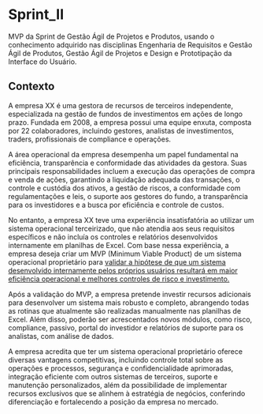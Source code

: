 # Sprint_II
MVP da Sprint de Gestão Ágil de Projetos e Produtos, usando o conhecimento adquirido nas disciplinas Engenharia de Requisitos e Gestão Ágil de Produtos, Gestão Ágil de Projetos e Design e Prototipação da Interface do Usuário.

## Contexto
A empresa XX é uma gestora de recursos de terceiros independente, especializada na gestão de fundos de investimentos em ações de longo prazo. Fundada em 2008, a empresa possui uma equipe enxuta, composta por 22 colaboradores, incluindo gestores, analistas de investimentos, traders, profissionais de compliance e operações.

A área operacional da empresa desempenha um papel fundamental na eficiência, transparência e conformidade das atividades da gestora. Suas principais responsabilidades incluem a execução das operações de compra e venda de ações, garantindo a liquidação adequada das transações, o controle e custódia dos ativos, a gestão de riscos, a conformidade com regulamentações e leis, o suporte aos gestores do fundo, a transparência para os investidores e a busca por eficiência e controle de custos.

No entanto, a empresa XX teve uma experiência insatisfatória ao utilizar um sistema operacional terceirizado, que não atendia aos seus requisitos específicos e não incluía os controles e relatórios desenvolvidos internamente em planilhas de Excel. Com base nessa experiência, a empresa deseja criar um MVP (Minimum Viable Product) de um sistema operacional proprietário para <u>validar a hipótese de que um sistema desenvolvido internamente pelos próprios usuários resultará em maior eficiência operacional e melhores controles de risco e investimento.</u>

Após a validação do MVP, a empresa pretende investir recursos adicionais para desenvolver um sistema mais robusto e completo, abrangendo todas as rotinas que atualmente são realizadas manualmente nas planilhas de Excel. Além disso, poderão ser acrescentados novos módulos, como risco, compliance, passivo, portal do investidor e relatórios de suporte para os analistas, com análise de dados.

A empresa acredita que ter um sistema operacional proprietário oferece diversas vantagens competitivas, incluindo controle total sobre as operações e processos, segurança e confidencialidade aprimoradas, integração eficiente com outros sistemas de terceiros, suporte e manutenção personalizados, além da possibilidade de implementar recursos exclusivos que se alinhem à estratégia de negócios, conferindo diferenciação e fortalecendo a posição da empresa no mercado.

